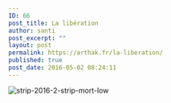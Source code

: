 ```yaml
---
ID: 66
post_title: La libération
author: santi
post_excerpt: ""
layout: post
permalink: https://arthak.fr/la-liberation/
published: true
post_date: 2016-05-02 08:24:11
---
```

<img src="http://drsanti.fr/wp-content/uploads/2016/05/strip-2016-2-strip-mort-low.png" alt="strip-2016-2-strip-mort-low" class="alignnone size-large wp-image-67">